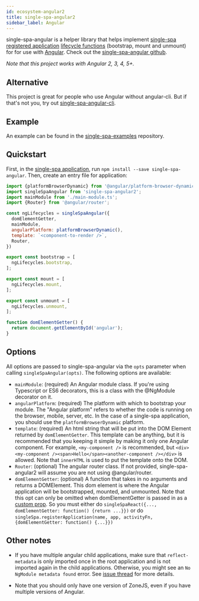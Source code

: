 ```yaml
---
id: ecosystem-angular2
title: single-spa-angular2
sidebar_label: Angular
---
```


single-spa-angular is a helper library that helps implement [single-spa registered application](single-spa-config.md#registering-applications) [lifecycle functions](building-applications.md#registered-application-lifecycle) (bootstrap, mount and unmount) for for use with [Angular](https://angular.io/). Check out the [single-spa-angular github](https://github.com/CanopyTax/single-spa-angular).

*Note that this project works with Angular 2, 3, 4, 5+.*

## Alternative

This project is great for people who use Angular without angular-cli. But if that's not you, try out [single-spa-angular-cli](https://github.com/PlaceMe-SAS/single-spa-angular-cli).

## Example

An example can be found in the [single-spa-examples](https://github.com/CanopyTax/single-spa-examples/blob/master/src/angular2/angular2.app.js) repository.

## Quickstart

First, in the [single-spa application](https://github.com/CanopyTax/single-spa/blob/master/docs/applications.md#registered-applications), run `npm install --save single-spa-angular`. Then, create an entry file for application:

```js
import {platformBrowserDynamic} from '@angular/platform-browser-dynamic';
import singleSpaAngular from 'single-spa-angular2';
import mainModule from './main-module.ts';
import {Router} from '@angular/router';

const ngLifecycles = singleSpaAngular({
  domElementGetter,
  mainModule,
  angularPlatform: platformBrowserDynamic(),
  template: `<component-to-render />`,
  Router,
})

export const bootstrap = [
  ngLifecycles.bootstrap,
];

export const mount = [
  ngLifecycles.mount,
];

export const unmount = [
  ngLifecycles.unmount,
];

function domElementGetter() {
  return document.getElementById('angular');
}
```

## Options

All options are passed to single-spa-angular via the `opts` parameter when calling `singleSpaAngular(opts)`. The following options are available:

- `mainModule`: (required) An Angular module class. If you're using Typescript or ES6 decorators, this is a class with the @NgModule decorator on it.
- `angularPlatform`: (required) The platform with which to bootstrap your module. The "Angular platform" refers to whether the code is running on the browser, mobile, server, etc. In the case of a single-spa application, you should use the `platformBrowserDynamic` platform.
- `template`: (required) An html string that will be put into the DOM Element returned by `domElementGetter`. This template can be anything, but it is recommended that you keeping it simple by making it only one Angular component. For example, `<my-component />` is recommended, but `<div><my-component /><span>Hello</span><another-component /></div>` is allowed. Note that `innerHTML` is used to put the template onto the DOM.
- `Router`: (optional) The angular router class. If not provided, single-spa-angular2 will assume you are not using @angular/router.
- `domElementGetter`: (optional) A function that takes in no arguments and returns a DOMElement. This dom element is where the Angular application will be bootstrapped, mounted, and unmounted.
    Note that this opt can only be omitted when domElementGetter is passed in as a [custom prop](https://github.com/CanopyTax/single-spa/blob/master/docs/applications.md#custom-props). So you must either
    do `singleSpaReact({..., domElementGetter: function() {return ...}})` or do `singleSpa.registerApplication(name, app, activityFn, {domElementGetter: function() {...}})`

## Other notes

- If you have multiple angular child applications, make sure that `reflect-metadata` is only imported once in the root application and is not imported again in the child applications. Otherwise, you might see an `No NgModule metadata found` error. See [issue thread](https://github.com/CanopyTax/single-spa-angular/issues/2#issuecomment-347864894) for more details.

- Note that you should only have one version of ZoneJS, even if you have multiple versions of Angular.